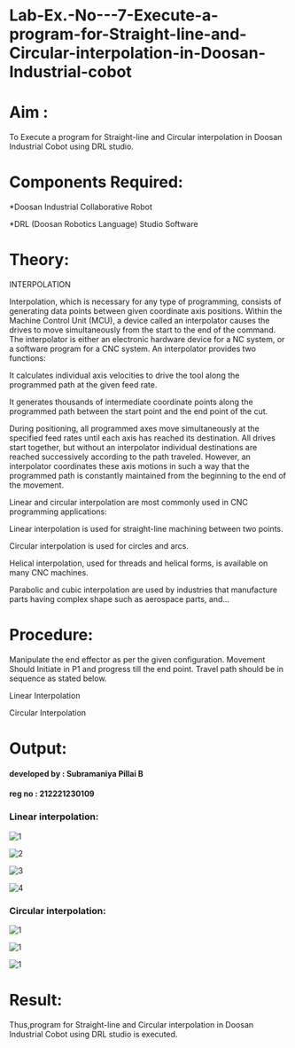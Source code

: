# Lab-Ex.-No---7-Execute-a-program-for-Straight-line-and-Circular-interpolation-in-Doosan-Industrial-cobot
# Aim : 
To Execute a program for Straight-line and Circular interpolation in Doosan Industrial Cobot using DRL studio.

#  Components Required:

*Doosan Industrial Collaborative Robot

*DRL (Doosan Robotics Language) Studio Software

# Theory: 
INTERPOLATION

Interpolation, which is necessary for any type of programming, consists of generating data points between given coordinate axis positions. Within the Machine Control Unit (MCU), a device called an interpolator causes the drives to move simultaneously from the start to the end of the command. The interpolator is either an electronic hardware device for a NC system, or a software program for a CNC system. An interpolator provides two functions:

It calculates individual axis velocities to drive the tool along the programmed path at the given feed rate.

It generates thousands of intermediate coordinate points along the programmed path between the start point and the end point of the cut.

During positioning, all programmed axes move simultaneously at the specified feed rates until each axis has reached its destination. All drives start together, but without an interpolator individual destinations are reached successively according to the path traveled. However, an interpolator coordinates these axis motions in such a way that the programmed path is constantly maintained from the beginning to the end of the movement.

Linear and circular interpolation are most commonly used in CNC programming applications:

Linear interpolation is used for straight-line machining between two points.

Circular interpolation is used for circles and arcs.

Helical interpolation, used for threads and helical forms, is available on many CNC machines.

Parabolic and cubic interpolation are used by industries that manufacture parts having complex shape such as aerospace parts, and...

# Procedure:

Manipulate the end effector as per the given configuration. Movement Should Initiate in P1 and progress till the end point. Travel path should be in sequence as stated below.

Linear Interpolation

Circular Interpolation

# Output:
#### developed by : Subramaniya Pillai B
#### reg no : 212221230109

### Linear interpolation:
![1](ot1.jpeg)

![2](ot2.jpeg)

![3](ot3.jpeg)

![4](ot4.jpeg)

### Circular interpolation:
![1](ot7.jpeg)

![1](ot5.jpeg)

![1](ot6.jpeg)

# Result: 

Thus,program for Straight-line and Circular interpolation in Doosan Industrial Cobot using DRL studio is executed.

 
